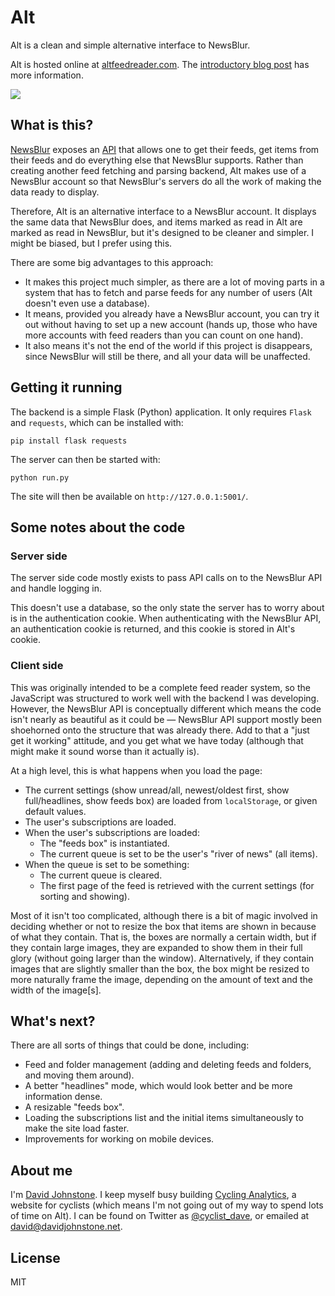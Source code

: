 # Alt

Alt is a clean and simple alternative interface to NewsBlur.

Alt is hosted online at [altfeedreader.com](http://www.altfeedreader.com/). The [introductory blog post](http://davidjohnstone.net/blog/2013/06/alt-is-a-simpler-and-prettier-interface-to-newsblur) has more information.

![](http://www.altfeedreader.com/static/front-1.png)

## What is this?

[NewsBlur](http://www.newsblur.com/) exposes an [API](http://www.newsblur.com/api) that allows one to get their feeds, get items from their feeds and do everything else that NewsBlur supports. Rather than creating another feed fetching and parsing backend, Alt makes use of a NewsBlur account so that NewsBlur's servers do all the work of making the data ready to display.

Therefore, Alt is an alternative interface to a NewsBlur account. It displays the same data that NewsBlur does, and items marked as read in Alt are marked as read in NewsBlur, but it's designed to be cleaner and simpler. I might be biased, but I prefer using this.

There are some big advantages to this approach:

* It makes this project much simpler, as there are a lot of moving parts in a system that has to fetch and parse feeds for any number of users (Alt doesn't even use a database).
* It means, provided you already have a NewsBlur account, you can try it out without having to set up a new account (hands up, those who have more accounts with feed readers than you can count on one hand).
* It also means it's not the end of the world if this project is disappears, since NewsBlur will still be there, and all your data will be unaffected.

## Getting it running

The backend is a simple Flask (Python) application. It only requires `Flask` and `requests`, which can be installed with:

    pip install flask requests

The server can then be started with:

    python run.py

The site will then be available on `http://127.0.0.1:5001/`.

## Some notes about the code

### Server side

The server side code mostly exists to pass API calls on to the NewsBlur API and handle logging in.

This doesn't use a database, so the only state the server has to worry about is in the authentication cookie. When authenticating with the NewsBlur API, an authentication cookie is returned, and this cookie is stored in Alt's cookie.

### Client side

This was originally intended to be a complete feed reader system, so the JavaScript was structured to work well with the backend I was developing. However, the NewsBlur API is conceptually different which means the code isn't nearly as beautiful as it could be — NewsBlur API support mostly been shoehorned onto the structure that was already there. Add to that a "just get it working" attitude, and you get what we have today (although that might make it sound worse than it actually is).

At a high level, this is what happens when you load the page:

* The current settings (show unread/all, newest/oldest first, show full/headlines, show feeds box) are loaded from `localStorage`, or given default values.
* The user's subscriptions are loaded.
* When the user's subscriptions are loaded:
  * The "feeds box" is instantiated.
  * The current queue is set to be the user's "river of news" (all items).
* When the queue is set to be something:
  * The current queue is cleared.
  * The first page of the feed is retrieved with the current settings (for sorting and showing).

Most of it isn't too complicated, although there is a bit of magic involved in deciding whether or not to resize the box that items are shown in because of what they contain. That is, the boxes are normally a certain width, but if they contain large images, they are expanded to show them in their full glory (without going larger than the window). Alternatively, if they contain images that are slightly smaller than the box, the box might be resized to more naturally frame the image, depending on the amount of text and the width of the image[s].

## What's next?

There are all sorts of things that could be done, including:

* Feed and folder management (adding and deleting feeds and folders, and moving them around).
* A better "headlines" mode, which would look better and be more information dense.
* A resizable "feeds box".
* Loading the subscriptions list and the initial items simultaneously to make the site load faster.
* Improvements for working on mobile devices.

## About me

I'm [David Johnstone](http://davidjohnstone.net). I keep myself busy building [Cycling Analytics](www.cyclinganalytics.com/), a website for cyclists (which means I'm not going out of my way to spend lots of time on Alt). I can be found on Twitter as [@cyclist_dave](https://twitter.com/cyclist_dave), or emailed at [david@davidjohnstone.net](mailto:david@davidjohnstone.net).

## License

MIT

